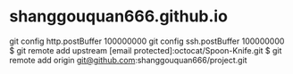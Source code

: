 # shanggouquan666.github.io
git config http.postBuffer 100000000
git config ssh.postBuffer 100000000
$ git remote add upstream [email protected]:octocat/Spoon-Knife.git 
$ git remote add origin git@github.com:shanggouquan666/project.git 
